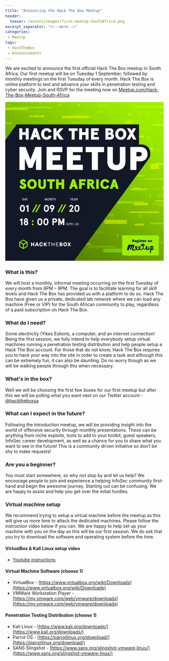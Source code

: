 ```yaml
---
title: "Announcing the Hack The Box Meetup"
header:
  teaser: /assets/images/first-meetup-SouthAfrica.png
excerpt_separator: "<!--more-->"
categories:
 - Meetup
tags:
 - HackTheBox
 - Announcements
---
```


We are excited to announce the first official Hack The Box meetup in South Africa. Our first meetup will be on Tuesday 1 September, followed by monthly meetings on the first Tuesday of every month. Hack The Box is online platform to test and advance your skills in penetration testing and cyber security. Join and RSVP for the meeting now<!--more--> on [Meetup.com/Hack-The-Box-Meetup-South-Africa](https://www.meetup.com/Hack-The-Box-Meetup-South-Africa)

[![meeting details](/assets/images/first-meetup-SouthAfrica.png "First Meeting")](https://www.meetup.com/Hack-The-Box-Meetup-South-Africa/events/272077209/)

### What is this?
We will host a monthly, informal meeting occurring on the first Tuesday of every month from 6PM – 9PM. The goal is to facilitate learning for all skill levels and Hack The Box has provided us with a platform to do so. Hack The Box have given us a private, dedicated lab network where we can load any machine (Free or VIP) for the South African community to play, regardless of a paid subscription on Hack The Box.

### What do I need?
Some electricity (Yikes Eskom), a computer, and an internet connection! Being the first session, we fully intend to help everybody setup virtual machines running a penetration testing distribution and help people setup a Hack The Box account. For those that do not know, Hack The Box requires you to hack your way into the site in order to create a task and although this can be extremely fun, it can also be daunting. Do no worry though as we will be walking people through this when necessary.

### What's in the box?
Well we will be choosing the first few boxes for our first meetup but after this we will be polling what you want next on our Twitter account - [@hacktheboxsa](https://twitter.com/hacktheboxsa)

### What can I expect in the future?
Following the introduction meetup, we will be providing insight into the world of offensive security through monthly presentations. These can be anything from niche exploits, tools to add to your toolkit, guest speakers, InfoSec career development, as well as a chance for you to share what you want to see in the future! This is a community driven initiative so don’t be shy to make requests!

### Are you a beginner?
You must start somewhere, so why not stop by and let us help? We encourage people to join and experience a helping InfoSec community first-hand and begin the awesome journey. Starting out can be confusing. We are happy to assist and help you get over the initial hurdles.

### Virtual machine setup
We recommend trying to setup a virtual machine before the meetup as this will give us more time to attack the dedicated machines. Please follow the instruction video below if you can. We are happy to help set up your machine with you on the day as this will be our first session. We do ask that you try to download the software and operating system before the time.

#### VirtualBox & Kali Linux setup video
* [Youtube instructions](https://www.youtube.com/watch?v=qH8Igk2wF9o)

#### Virtual Machine Software (choose 1)
* VirtualBox - [https://www.virtualbox.org/wiki/Downloads](https://www.virtualbox.org/wiki/Downloads)
* VMWare Workstation Player - [https://my.vmware.com/web/vmware/downloads](https://my.vmware.com/web/vmware/downloads)

#### Penetration Testing Distribution (choose 1)
* Kali Linux - [https://www.kali.org/downloads/](https://www.kali.org/downloads/)
* Parrot OS - [https://parrotlinux.org/download/](https://parrotlinux.org/download/)
* SANS Slingshot - [https://www.sans.org/slingshot-vmware-linux/](https://www.sans.org/slingshot-vmware-linux/)
